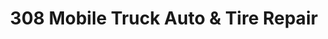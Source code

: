 ---
title: "308 Mobile Truck Auto & Tire Repair"
url: /ogallala/308-mobile-truck-auto-und-tire-repair/
shop: Autowerkstatt
---